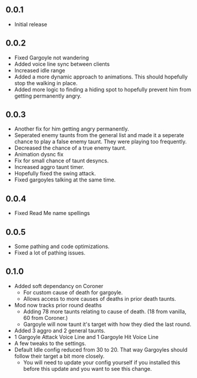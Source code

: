 ## 0.0.1

- Initial release

## 0.0.2

- Fixed Gargoyle not wandering
- Added voice line sync between clients
- Increased idle range
- Added a more dynamic approach to animations. This should hopefully stop the walking in place.
- Added more logic to finding a hiding spot to hopefully prevent him from getting permanently angry.

## 0.0.3

- Another fix for him getting angry permanently.
- Seperated enemy taunts from the general list and made it a seperate chance to play a false enemy taunt. They were playing too frequently.
- Decreased the chance of a true enemy taunt.
- Animation dysnc fix
- Fix for small chance of taunt desyncs.
- Increased aggro taunt timer.
- Hopefully fixed the swing attack.
- Fixed gargoyles talking at the same time.

## 0.0.4

- Fixed Read Me name spellings

## 0.0.5

- Some pathing and code optimizations.
- Fixed a lot of pathing issues.

## 0.1.0

- Added soft dependancy on Coroner 
    - For custom cause of death for gargoyle.
    - Allows access to more causes of deaths in prior death taunts.
- Mod now tracks prior round deaths
    -  Adding 78 more taunts relating to cause of death. (18 from vanilla, 60 from Coroner.)
    - Gargoyle will now taunt it's target with how they died the last round.
- Added 3 aggro and 2 general taunts.
- 1 Gargoyle Attack Voice Line and 1 Gargoyle Hit Voice Line
- A few tweaks to the settings.
- Default Idle config reduced from 30 to 20. That way Gargoyles should follow their target a bit more closely.
    - You will need to update your config yourself if you installed this before this update and you want to see this change.